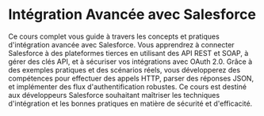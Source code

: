 # Intégration Avancée avec Salesforce

Ce cours complet vous guide à travers les concepts et pratiques d'intégration avancée avec Salesforce. Vous apprendrez à connecter Salesforce à des plateformes tierces en utilisant des API REST et SOAP, à gérer des clés API, et à sécuriser vos intégrations avec OAuth 2.0. Grâce à des exemples pratiques et des scénarios réels, vous développerez des compétences pour effectuer des appels HTTP, parser des réponses JSON, et implémenter des flux d'authentification robustes. Ce cours est destiné aux développeurs Salesforce souhaitant maîtriser les techniques d'intégration et les bonnes pratiques en matière de sécurité et d'efficacité.
